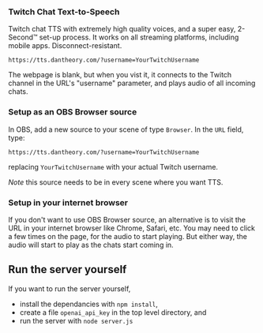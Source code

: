 ### Twitch Chat Text-to-Speech
Twitch chat TTS with extremely high quality voices, and a super easy, 2-Second™ set-up process. It works on all streaming platforms, including mobile apps. Disconnect-resistant.

```https://tts.dantheory.com/?username=YourTwitchUsername```

The webpage is blank, but when you vist it, it connects to the Twitch channel in the URL's "username" parameter, and plays audio of all incoming chats. 

### Setup as an OBS Browser source

In OBS, add a new source to your scene of type `Browser`. In the `URL` field, type:

 ```https://tts.dantheory.com/?username=YourTwitchUsername```
 
 replacing `YourTwitchUsername` with your actual Twitch username.

*Note* this source needs to be in every scene where you want TTS.

### Setup in your internet browser
If you don't want to use OBS Browser source, an alternative is to visit the URL in your internet browser like Chrome, Safari, etc. You may need to click a few times on the page, for the audio to start playing. But either way, the audio will start to play as the chats start coming in.


## Run the server yourself
If you want to run the server yourself, 
- install the dependancies with `npm install`,
- create a file `openai_api_key` in the top level directory, and
- run the server with `node server.js`


